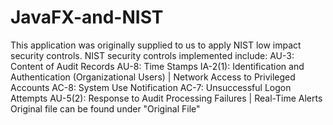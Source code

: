 # JavaFX-and-NIST
This application was originally supplied to us to apply NIST low impact security controls.
NIST security controls implemented include:
  AU-3: Content of Audit Records
  AU-8: Time Stamps
  IA-2(1): Identification and Authentication (Organizational Users) | Network Access to Privileged Accounts
  AC-8: System Use Notification
  AC-7: Unsuccessful Logon Attempts
  AU-5(2): Response to Audit Processing Failures | Real-Time Alerts
Original file can be found under "Original File"
